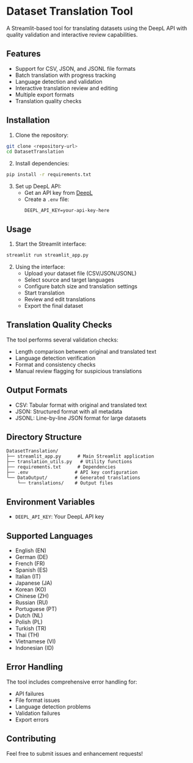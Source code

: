# Dataset Translation Tool

A Streamlit-based tool for translating datasets using the DeepL API with quality validation and interactive review capabilities.

## Features

- Support for CSV, JSON, and JSONL file formats
- Batch translation with progress tracking
- Language detection and validation
- Interactive translation review and editing
- Multiple export formats
- Translation quality checks

## Installation

1. Clone the repository:
```bash
git clone <repository-url>
cd DatasetTranslation
```

2. Install dependencies:
```bash
pip install -r requirements.txt
```

3. Set up DeepL API:
   - Get an API key from [DeepL](https://www.deepl.com/pro-api)
   - Create a `.env` file:
     ```
     DEEPL_API_KEY=your-api-key-here
     ```

## Usage

1. Start the Streamlit interface:
```bash
streamlit run streamlit_app.py
```

2. Using the interface:
   - Upload your dataset file (CSV/JSON/JSONL)
   - Select source and target languages
   - Configure batch size and translation settings
   - Start translation
   - Review and edit translations
   - Export the final dataset

## Translation Quality Checks

The tool performs several validation checks:
- Length comparison between original and translated text
- Language detection verification
- Format and consistency checks
- Manual review flagging for suspicious translations

## Output Formats

- CSV: Tabular format with original and translated text
- JSON: Structured format with all metadata
- JSONL: Line-by-line JSON format for large datasets

## Directory Structure

```
DatasetTranslation/
├── streamlit_app.py      # Main Streamlit application
├── translation_utils.py   # Utility functions
├── requirements.txt      # Dependencies
├── .env                 # API key configuration
└── DataOutput/          # Generated translations
    └── translations/    # Output files
```

## Environment Variables

- `DEEPL_API_KEY`: Your DeepL API key

## Supported Languages

- English (EN)
- German (DE)
- French (FR)
- Spanish (ES)
- Italian (IT)
- Japanese (JA)
- Korean (KO)
- Chinese (ZH)
- Russian (RU)
- Portuguese (PT)
- Dutch (NL)
- Polish (PL)
- Turkish (TR)
- Thai (TH)
- Vietnamese (VI)
- Indonesian (ID)

## Error Handling

The tool includes comprehensive error handling for:
- API failures
- File format issues
- Language detection problems
- Validation failures
- Export errors

## Contributing

Feel free to submit issues and enhancement requests!